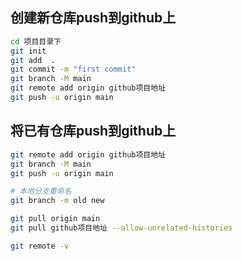 ## 创建新仓库push到github上

```bash
cd 项目目录下
git init
git add  .
git commit -m "first commit"
git branch -M main
git remote add origin github项目地址
git push -u origin main
```



## 将已有仓库push到github上

```bash
git remote add origin github项目地址
git branch -M main
git push -u origin main
```





```bash
# 本地分支重命名
git branch -m old new

git pull origin main 
git pull github项目地址 --allow-unrelated-histories

git remote -v
```

